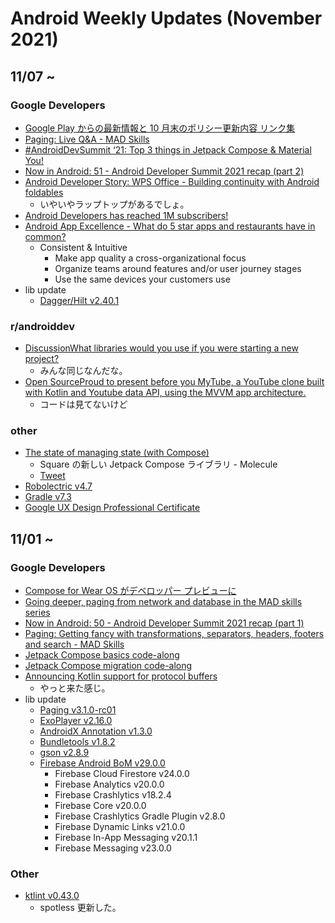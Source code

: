 # Android Weekly Updates (November 2021)

## 11/07 ~

### Google Developers

- [Google Play からの最新情報と 10 月末のポリシー更新内容 リンク集](https://developersonair.withgoogle.com/events/policy2021-3/resources)
- [Paging: Live Q&A - MAD Skills](https://www.youtube.com/watch?v=8i6vrlbIVCc)
- [#AndroidDevSummit ‘21: Top 3 things in Jetpack Compose & Material You!](https://www.youtube.com/watch?v=4R8-ggukUls)
- [Now in Android: 51 - Android Developer Summit 2021 recap (part 2)](https://www.youtube.com/watch?v=cR3e_dhy-sQ)
- [Android Developer Story: WPS Office - Building continuity with Android foldables](https://www.youtube.com/watch?v=yq34wQyEDEk)
  - いやいやラップトップがあるでしょ。
- [Android Developers has reached 1M subscribers!](https://www.youtube.com/watch?v=-fJ6poHQrjM)
- [Android App Excellence - What do 5 star apps and restaurants have in common?](https://www.youtube.com/watch?v=aM0-OqsGgjc)
  - Consistent & Intuitive
    - Make app quality a cross-organizational focus
    - Organize teams around features and/or user journey stages
    - Use the same devices your customers use
- lib update
  - [Dagger/Hilt v2.40.1](https://github.com/google/dagger/releases)

### r/androiddev

- [DiscussionWhat libraries would you use if you were starting a new project?](https://www.reddit.com/r/androiddev/comments/qq56y1/what_libraries_would_you_use_if_you_were_starting/)
  - みんな同じなんだな。
- [Open SourceProud to present before you MyTube, a YouTube clone built with Kotlin and Youtube data API, using the MVVM app architecture.](https://www.reddit.com/r/androiddev/comments/qoogh2/proud_to_present_before_you_mytube_a_youtube/)
  - コードは見てないけど

### other

- [The state of managing state (with Compose)
](https://code.cash.app/the-state-of-managing-state-with-compose)
  - Square の新しい Jetpack Compose ライブラリ - Molecule
  - [Tweet](https://twitter.com/JakeWharton/status/1458850089850617861)
- [Robolectric v4.7](https://github.com/robolectric/robolectric/releases)
- [Gradle v7.3](https://gradle.org/releases/)
- [Google UX Design Professional Certificate](https://www.coursera.org/professional-certificates/google-ux-design)

## 11/01 ~

### Google Developers

- [Compose for Wear OS がデベロッパー プレビューに](https://android-developers-jp.googleblog.com/2021/11/compose-for-wear-os-now-in-developer.html)
- [Going deeper, paging from network and database in the MAD skills series](https://medium.com/androiddevelopers/going-deeper-paging-from-network-and-database-in-the-mad-skills-series-9c98250b246b)
- [Now in Android: 50 - Android Developer Summit 2021 recap (part 1)](https://www.youtube.com/watch?v=0puqoQ-9kB4)
- [Paging: Getting fancy with transformations, separators, headers, footers and search - MAD Skills](https://www.youtube.com/watch?v=ZARz0pjm5YM)
- [Jetpack Compose basics code-along](https://www.youtube.com/watch?v=k3jvNqj4m08)
- [Jetpack Compose migration code-along](https://www.youtube.com/watch?v=wg4NHmxJ78g)
- [Announcing Kotlin support for protocol buffers](https://developers.googleblog.com/2021/11/announcing-kotlin-support-for-protocol.html)
  - やっと来た感じ。
- lib update
  - [Paging v3.1.0-rc01](https://developer.android.com/jetpack/androidx/releases/paging#3.1.0-rc01)
  - [ExoPlayer v2.16.0](https://github.com/google/ExoPlayer/blob/release-v2/RELEASENOTES.md)
  - [AndroidX Annotation v1.3.0](https://developer.android.com/jetpack/androidx/releases/annotation)
  - [Bundletools v1.8.2](https://github.com/google/bundletool/releases)
  - [gson v2.8.9](https://github.com/google/gson/blob/master/CHANGELOG.md)
  - [Firebase Android BoM v29.0.0](https://firebase.google.com/support/release-notes/android)
    - Firebase Cloud Firestore v24.0.0
    - Firebase Analytics v20.0.0
    - Firebase Crashlytics v18.2.4
    - Firebase Core v20.0.0
    - Firebase Crashlytics Gradle Plugin v2.8.0
    - Firebase Dynamic Links v21.0.0
    - Firebase In-App Messaging v20.1.1
    - Firebase Messaging v23.0.0
  
### Other

- [ktlint v0.43.0](https://github.com/pinterest/ktlint/blob/master/CHANGELOG.md)
  - spotless 更新した。
